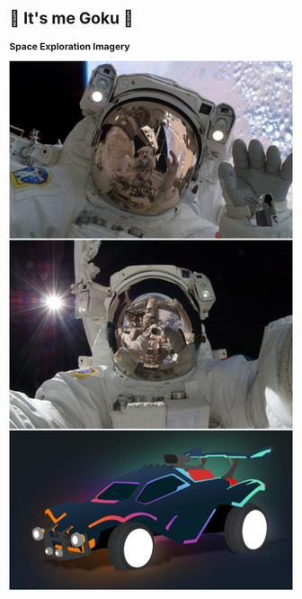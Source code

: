 # 🌌 It's me Goku 🌌

### Space Exploration Imagery

<div align="center">
  <img src="https://github.com/Bhazooka/Bhazooka/raw/main/Astronaut_1.jpg" width="800" alt="Astronaut Image 1">
  <img src="https://github.com/Bhazooka/Bhazooka/raw/main/Astronaut_2.jpg" width="800" alt="Astronaut Image 2">
  <img src="https://github.com/Bhazooka/Bhazooka/raw/main/Octane.jpg" width="800" alt="Moon Picture">
</div>


